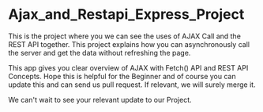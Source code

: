 # Ajax_and_Restapi_Express_Project

This is the project where you we can see the uses of AJAX Call and the REST API together. This project explains how you can asynchronously call the server and get the data without refreshing the page.

This app gives you clear overview of AJAX with Fetch() API and REST API Concepts. Hope this is helpful for the Beginner and of course you can update this and can send us pull request. If relevant, we will surely merge it.

We can't wait to see your relevant update to our Project.
